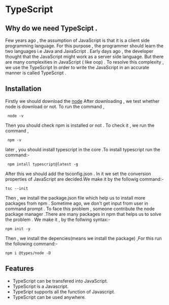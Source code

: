 # TypeScript
 ## Why do we need TypeScipt .
   Few years ago , the assumption of JavaScript is that it is a client side programming language.
   For this purpose , the programmer should learn the two languages i.e Java and JavaScript .
   Early days ago , the developer thought that the JavaScript might work as a server side language. 
   But there are  many complexities in JavaScript ( like oop) . To resolve this complexity , we use the TypeScript
   In order to write the JavaScript in an accurate manner is called TypeScript .
 ## Installation
  Firstly we should download the [node](https://nodejs.org/en/download/package-manager)
  After downloading , we test whether node is download or not. To run the command ,
     
     node -v 
  Then you should check npm is installed or not . To check it , we run the command ,
  
     npm -v 
  later , you should install typescript in the core .To  install typescript run the command:-
  
     npm intall typescript@latest -g
After this we should add the tsconfig.json . In it we set the conversion properties of  JavaScript are decided.We make it by the followig command:-

    tsc --init
Then , we install the package.json file which help us to install more packages from npm . Sometime ago, we don't get input from user in command prompt . To face this problem , someone contribute the node package manager .There are many packages in npm that helps us to solve the problem . We make it , by the follwing syntax:-

    npm init -y
Then , we install the depencies(means we install the package) ,For this run the following command:-

    npm i @types/node -D    
## Features
- TypeScript can be transfered into JavaScript.
- TypeScript is a Javascript.
- TypeSript supports all the function of Javascript.
- TypeScript can be used anywhere.  





